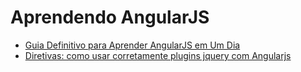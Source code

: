 # Aprendendo AngularJS

- [Guia Definitivo para Aprender AngularJS em Um Dia](http://javascriptbrasil.com/2013/10/18/guia-definitivo-para-aprender-angularjs-em-um-dia/)
- [Diretivas: como usar corretamente plugins jquery com Angularjs](http://pedronauck.com/angularjs/sobre-diretivas-e-como-usar-corretamente-plugins-jquery-com-angularjs)

